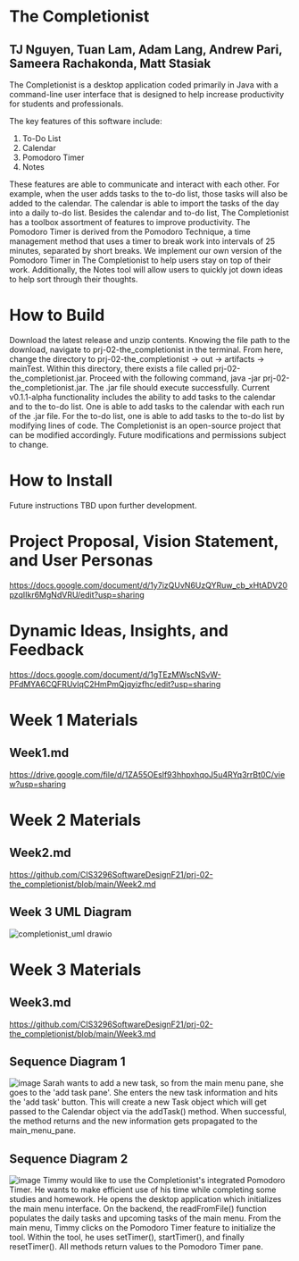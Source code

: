 # The Completionist
## TJ Nguyen, Tuan Lam, Adam Lang, Andrew Pari, Sameera Rachakonda, Matt Stasiak 

The Completionist is a desktop application coded primarily in Java with a command-line user interface that is designed to help increase productivity for students and professionals. 

The key features of this software include:
1. To-Do List
2. Calendar
2. Pomodoro Timer
3. Notes

These features are able to communicate and interact with each other. For example, when the user adds tasks to the to-do list, those tasks will also be added to the calendar. The calendar is able to import the tasks of the day into a daily to-do list. Besides the calendar and to-do list, The Completionist has a toolbox assortment of features to improve productivity. The Pomodoro Timer is derived from the Pomodoro Technique, a time management method that uses a timer to break work into intervals of 25 minutes, separated by short breaks. We implement our own version of the Pomodoro Timer in The Completionist to help users stay on top of their work. Additionally, the Notes tool will allow users to quickly jot down ideas to help sort through their thoughts. 

# How to Build
Download the latest release and unzip contents. Knowing the file path to the download, navigate to prj-02-the_completionist in the terminal. From here, change the directory to prj-02-the_completionist -> out -> artifacts -> mainTest. Within this directory, there exists a file called prj-02-the_completionist.jar. Proceed with the following command, java -jar prj-02-the_completionist.jar. The .jar file should execute successfully. Current v0.1.1-alpha functionality includes the ability to add tasks to the calendar and to the to-do list. One is able to add tasks to the calendar with each run of the .jar file. For the to-do list, one is able to add tasks to the to-do list by modifying lines of code. The Completionist is an open-source project that can be modified accordingly. Future modifications and permissions subject to change. 

# How to Install
Future instructions TBD upon further development.

# Project Proposal, Vision Statement, and User Personas
https://docs.google.com/document/d/1y7izQUvN6UzQYRuw_cb_xHtADV20pzqIIkr6MgNdVRU/edit?usp=sharing

# Dynamic Ideas, Insights, and Feedback
https://docs.google.com/document/d/1gTEzMWscNSvW-PFdMYA6CQFRUvlqC2HmPmQjqyizfhc/edit?usp=sharing

# Week 1 Materials

## Week1.md
https://drive.google.com/file/d/1ZA55OEslf93hhpxhqoJ5u4RYq3rrBt0C/view?usp=sharing

# Week 2 Materials

## Week2.md
https://github.com/CIS3296SoftwareDesignF21/prj-02-the_completionist/blob/main/Week2.md

## Week 3 UML Diagram
![completionist_uml drawio](https://user-images.githubusercontent.com/77748463/142041738-244333a0-227d-482d-85c1-41322fbd2098.png)


# Week 3 Materials

## Week3.md
https://github.com/CIS3296SoftwareDesignF21/prj-02-the_completionist/blob/main/Week3.md

## Sequence Diagram 1
![image](https://user-images.githubusercontent.com/60636600/141896080-eda9cd0a-a07d-4b9e-a1f0-000985b974de.png)
Sarah wants to add a new task, so from the main menu pane, she goes to the 'add task pane'. She enters the new task information and hits the 'add task' button. This will create a new Task object which will get passed to the Calendar object via the addTask() method. When successful, the method returns and the new information gets propagated to the main_menu_pane.

## Sequence Diagram 2
![image](https://user-images.githubusercontent.com/61302705/141896567-7a4068dd-aef6-49a6-8eea-c0412a75503a.png)
Timmy would like to use the Completionist's integrated Pomodoro Timer. He wants to make efficient use of his time while completing some studies and homework. He opens the desktop application which initializes the main menu interface. On the backend, the readFromFile() function populates the daily tasks and upcoming tasks of the main menu. From the main menu, Timmy clicks on the Pomodoro Timer feature to initialize the tool. Within the tool, he uses setTimer(), startTimer(), and finally resetTimer(). All methods return values to the Pomodoro Timer pane. 

